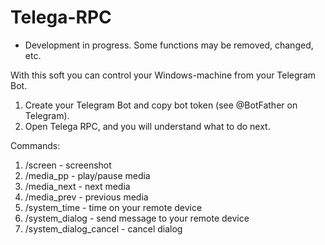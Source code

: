 # Telega-RPC

* Development in progress. Some functions may be removed, changed, etc.

With this soft you can control your Windows-machine from your Telegram Bot.
1. Create your Telegram Bot and copy bot token (see @BotFather on Telegram).
2. Open Telega RPC, and you will understand what to do next.


Commands:
1. /screen - screenshot
2. /media_pp - play/pause media
3. /media_next - next media
4. /media_prev - previous media
5. /system_time - time on your remote device
6. /system_dialog - send message to your remote device
7. /system_dialog_cancel - cancel dialog
